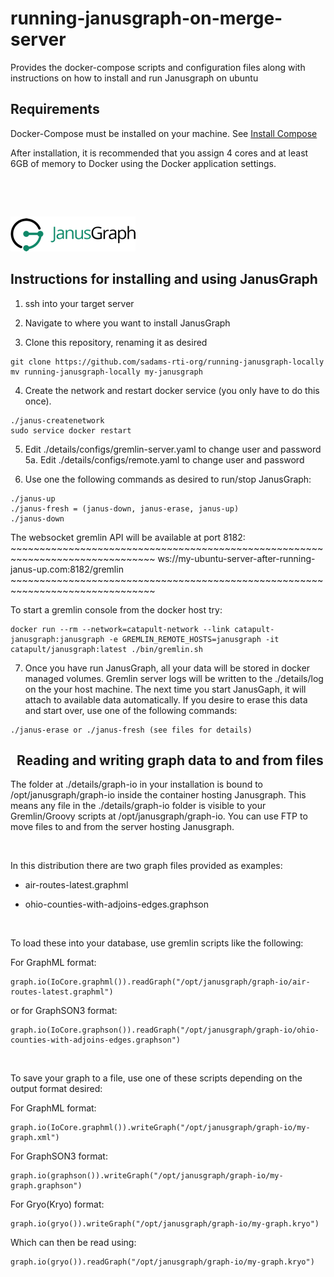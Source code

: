 running-janusgraph-on-merge-server
=================================

Provides the docker-compose scripts and configuration files along with
instructions on how to install and run Janusgraph on ubuntu
 

Requirements
------------

Docker-Compose must be installed on your machine. See [Install
Compose](https://docs.docker.com/v17.09/compose/install/)

After installation, it is recommended that you assign 4 cores and at least 6GB
of memory to Docker using the Docker application settings.

 

 

![](https://github.com/sadams-rti-org/running-janusgraph-locally/blob/master/details/janusgraph-logo-small.png)

Instructions for installing and using JanusGraph
------------------------------------------------

1.  ssh into your target server

2.  Navigate to where you want to install JanusGraph

3.  Clone this repository, renaming it as desired

~~~~~~~~~~~~~~~~~~~~~~~~~~~~~~~~~~~~~~~~~~~~~~~~~~~~~~~~~~~~~~~~~~~~~~~~~~~~~~~~
git clone https://github.com/sadams-rti-org/running-janusgraph-locally
mv running-janusgraph-locally my-janusgraph
~~~~~~~~~~~~~~~~~~~~~~~~~~~~~~~~~~~~~~~~~~~~~~~~~~~~~~~~~~~~~~~~~~~~~~~~~~~~~~~~

4.  Create the network and restart docker service (you only have to do this once). 

~~~~~~~~~~~~~~~~~~~~~~~~~~~~~~~~~~~~~~~~~~~~~~~~~~~~~~~~~~~~~~~~~~~~~~~~~~~~~~~~
./janus-createnetwork
sudo service docker restart
~~~~~~~~~~~~~~~~~~~~~~~~~~~~~~~~~~~~~~~~~~~~~~~~~~~~~~~~~~~~~~~~~~~~~~~~~~~~~~~~

5.  Edit ./details/configs/gremlin-server.yaml to change user and password
5a. Edit ./details/configs/remote.yaml to change user and password

6.  Use one the following commands as desired to run/stop JanusGraph:

~~~~~~~~~~~~~~~~~~~~~~~~~~~~~~~~~~~~~~~~~~~~~~~~~~~~~~~~~~~~~~~~~~~~~~~~~~~~~~~~
./janus-up
./janus-fresh = (janus-down, janus-erase, janus-up)
./janus-down
~~~~~~~~~~~~~~~~~~~~~~~~~~~~~~~~~~~~~~~~~~~~~~~~~~~~~~~~~~~~~~~~~~~~~~~~~~~~~~~~

The websocket gremlin API will be available at port 8182:
\~\~\~\~\~\~\~\~\~\~\~\~\~\~\~\~\~\~\~\~\~\~\~\~\~\~\~\~\~\~\~\~\~\~\~\~\~\~\~\~\~\~\~\~\~\~\~\~\~\~\~\~\~\~\~\~\~\~\~\~\~\~\~\~\~\~\~\~\~\~\~\~\~\~\~\~\~\~\~
ws://my-ubuntu-server-after-running-janus-up.com:8182/gremlin
\~\~\~\~\~\~\~\~\~\~\~\~\~\~\~\~\~\~\~\~\~\~\~\~\~\~\~\~\~\~\~\~\~\~\~\~\~\~\~\~\~\~\~\~\~\~\~\~\~\~\~\~\~\~\~\~\~\~\~\~\~\~\~\~\~\~\~\~\~\~\~\~\~\~\~\~\~\~\~

To start a gremlin console from the docker host try:
~~~~~~~~~~~~~~~~~~~~~~~~~~~~~~~~~~~~~~~~~~~~~~~~~~~~~~~~~~~~~~~~~~~~~~~~~~~~~~~~
docker run --rm --network=catapult-network --link catapult-janusgraph:janusgraph -e GREMLIN_REMOTE_HOSTS=janusgraph -it catapult/janusgraph:latest ./bin/gremlin.sh
~~~~~~~~~~~~~~~~~~~~~~~~~~~~~~~~~~~~~~~~~~~~~~~~~~~~~~~~~~~~~~~~~~~~~~~~~~~~~~~~

7.  Once you have run JanusGraph, all your data will be stored in docker managed volumes. 
    Gremlin server logs will be written to the ./details/log on the your host machine.
    The next time you start JanusGaph, it will attach to available data
    automatically. If you desire to erase this data and start over, use one of the
    following commands:

~~~~~~~~~~~~~~~~~~~~~~~~~~~~~~~~~~~~~~~~~~~~~~~~~~~~~~~~~~~~~~~~~~~~~~~~~~~~~~~~
./janus-erase or ./janus-fresh (see files for details)
~~~~~~~~~~~~~~~~~~~~~~~~~~~~~~~~~~~~~~~~~~~~~~~~~~~~~~~~~~~~~~~~~~~~~~~~~~~~~~~~

 
Reading and writing graph data to and from files
------------------------------------------------

The folder at ./details/graph-io in your installation is bound to
/opt/janusgraph/graph-io inside the container hosting Janusgraph. This means any
file in the ./details/graph-io folder is visible to your Gremlin/Groovy scripts
at /opt/janusgraph/graph-io. You can use FTP to move files to and from the
server hosting Janusgraph.

 

In this distribution there are two graph files provided as examples:

-   air-routes-latest.graphml

-   ohio-counties-with-adjoins-edges.graphson

 

To load these into your database, use gremlin scripts like the following:

For GraphML format:

~~~~~~~~~~~~~~~~~~~~~~~~~~~~~~~~~~~~~~~~~~~~~~~~~~~~~~~~~~~~~~~~~~~~~~~~~~~~~~~~
graph.io(IoCore.graphml()).readGraph("/opt/janusgraph/graph-io/air-routes-latest.graphml")
~~~~~~~~~~~~~~~~~~~~~~~~~~~~~~~~~~~~~~~~~~~~~~~~~~~~~~~~~~~~~~~~~~~~~~~~~~~~~~~~

or for GraphSON3 format:

~~~~~~~~~~~~~~~~~~~~~~~~~~~~~~~~~~~~~~~~~~~~~~~~~~~~~~~~~~~~~~~~~~~~~~~~~~~~~~~~
graph.io(IoCore.graphson()).readGraph("/opt/janusgraph/graph-io/ohio-counties-with-adjoins-edges.graphson")
~~~~~~~~~~~~~~~~~~~~~~~~~~~~~~~~~~~~~~~~~~~~~~~~~~~~~~~~~~~~~~~~~~~~~~~~~~~~~~~~

 

To save your graph to a file, use one of these scripts depending on the output
format desired:

For GraphML format:

~~~~~~~~~~~~~~~~~~~~~~~~~~~~~~~~~~~~~~~~~~~~~~~~~~~~~~~~~~~~~~~~~~~~~~~~~~~~~~~~
graph.io(IoCore.graphml()).writeGraph("/opt/janusgraph/graph-io/my-graph.xml")
~~~~~~~~~~~~~~~~~~~~~~~~~~~~~~~~~~~~~~~~~~~~~~~~~~~~~~~~~~~~~~~~~~~~~~~~~~~~~~~~

For GraphSON3 format:

~~~~~~~~~~~~~~~~~~~~~~~~~~~~~~~~~~~~~~~~~~~~~~~~~~~~~~~~~~~~~~~~~~~~~~~~~~~~~~~~
graph.io(graphson()).writeGraph("/opt/janusgraph/graph-io/my-graph.graphson")
~~~~~~~~~~~~~~~~~~~~~~~~~~~~~~~~~~~~~~~~~~~~~~~~~~~~~~~~~~~~~~~~~~~~~~~~~~~~~~~~

For Gryo(Kryo) format:

~~~~~~~~~~~~~~~~~~~~~~~~~~~~~~~~~~~~~~~~~~~~~~~~~~~~~~~~~~~~~~~~~~~~~~~~~~~~~~~~
graph.io(gryo()).writeGraph("/opt/janusgraph/graph-io/my-graph.kryo")
~~~~~~~~~~~~~~~~~~~~~~~~~~~~~~~~~~~~~~~~~~~~~~~~~~~~~~~~~~~~~~~~~~~~~~~~~~~~~~~~

Which can then be read using:

~~~~~~~~~~~~~~~~~~~~~~~~~~~~~~~~~~~~~~~~~~~~~~~~~~~~~~~~~~~~~~~~~~~~~~~~~~~~~~~~
graph.io(gryo()).readGraph("/opt/janusgraph/graph-io/my-graph.kryo")
~~~~~~~~~~~~~~~~~~~~~~~~~~~~~~~~~~~~~~~~~~~~~~~~~~~~~~~~~~~~~~~~~~~~~~~~~~~~~~~~
